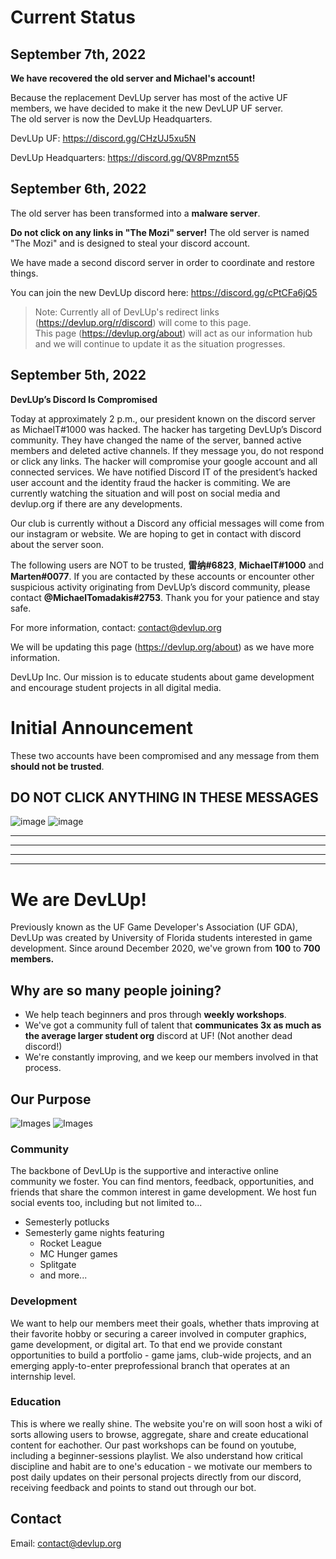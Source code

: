 # Current Status

## **September 7th, 2022**

**We have recovered the old server and Michael's account!**

Because the replacement DevLUp server has most of the active UF members, we have decided to make it the new DevLUP UF server. \
The old server is now the DevLUp Headquarters.

DevLUp UF: https://discord.gg/CHzUJ5xu5N

DevLUp Headquarters: https://discord.gg/QV8Pmznt55

## September 6th, 2022

The old server has been transformed into a **malware server**.

**Do not click on any links in "The Mozi" server!** The old server is named "The Mozi" and is designed to steal your discord account.

We have made a second discord server in order to coordinate and restore things.

You can join the new DevLUp discord here: https://discord.gg/cPtCFa6jQ5

> Note: Currently all of DevLUp's redirect links (https://devlup.org/r/discord) will come to this page. \
> This page (https://devlup.org/about) will act as our information hub and we will continue to update it as the situation progresses.

## September 5th, 2022

**DevLUp’s Discord Is Compromised**

Today at approximately 2 p.m., our president known on the discord server as MichaelT#1000 was hacked. The hacker has targeting DevLUp’s Discord community. They have changed the name of the server, banned active members and deleted active channels. If they message you, do not respond or click any links. The hacker will compromise your google account and all connected services. We have notified Discord IT of the president’s hacked user account and the identity fraud the hacker is commiting. We are currently watching the situation and will post on social media and devlup.org if there are any developments.

Our club is currently without a Discord any official messages will come from our instagram or website. We are hoping to get in contact with discord about the server soon.

The following users are NOT to be trusted, **雷纳#6823**, **MichaelT#1000** and **Marten#0077**. If you are contacted by these accounts or encounter other suspicious activity originating from DevLUp’s discord community, please contact **@MichaelTomadakis#2753**. Thank you for your patience and stay safe.

For more information, contact: contact@devlup.org

We will be updating this page (https://devlup.org/about) as we have more information.

DevLUp Inc.
Our mission is to educate students about game development and encourage student projects in all digital media.

# Initial Announcement

These two accounts have been compromised and any message from them **should not be trusted**.

## DO NOT CLICK ANYTHING IN THESE MESSAGES

![image](https://user-images.githubusercontent.com/42710136/188505818-22fbc4e4-fc84-4cc5-b824-00e1b9b955f2.png)
![image](https://user-images.githubusercontent.com/42710136/188505842-038d11d8-2fcf-4dac-8535-76bc94c4276b.png)

---
---
---
---

# We are DevLUp!

Previously known as the UF Game Developer's Association (UF GDA), DevLUp was created by University of Florida students interested in game development. Since around December 2020, we've grown from **100** to **700 members.**

## Why are so many people joining?

- We help teach beginners and pros through **weekly workshops**.
- We've got a community full of talent that **communicates 3x as much as the average larger student org** discord at UF! (Not another dead discord!)
- We're constantly improving, and we keep our members involved in that process.

## Our Purpose

![Images](https://media.discordapp.net/attachments/922216869312729088/1005218402710863993/unknown.png?width=533&height=400)
![Images](https://media.discordapp.net/attachments/922216869312729088/1005216946809217165/unknown.png?width=300&height=400)

### Community

The backbone of DevLUp is the supportive and interactive online community we foster. You can find mentors, feedback, opportunities, and friends that share the common interest in game development. We host fun social events too, including but not limited to...
* Semesterly potlucks
* Semesterly game nights featuring
  * Rocket League
  * MC Hunger games
  * Splitgate
  * and more... 

### Development

We want to help our members meet their goals, whether thats improving at their favorite hobby or securing a career involved in computer graphics, game development, or digital art. To that end we provide constant opportunities to build a portfolio - game jams, club-wide projects, and an emerging apply-to-enter preprofessional branch that operates at an internship level.

### Education
This is where we really shine. The website you're on will soon host a wiki of sorts allowing users to browse, aggregate, share and create educational content for eachother. Our past workshops can be found on youtube, including a beginner-sessions playlist. We also understand how critical discipline and habit are to one's education - we motivate our members to post daily updates on their personal projects directly from our discord, receiving feedback and points to stand out through our bot. 

[//]: ## (Behind The Scenes, information on the org's story as well as just putting the credits section here.)

## Contact

Email: contact@devlup.org
